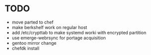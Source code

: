 # TODO

- move parted to chef
- make berkshelf work on regular host
- add /etc/crypttab to make systemd worki with encrypted partition
- use emerge-webrsync for portage acquisition
- gentoo mirror change
- chefdk install
